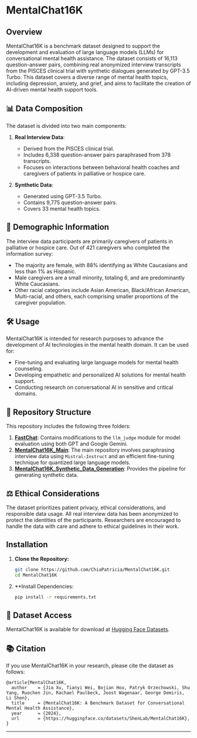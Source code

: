 
# MentalChat16K

## Overview
MentalChat16K is a benchmark dataset designed to support the development and evaluation of large language models (LLMs) for conversational mental health assistance. The dataset consists of 16,113 question-answer pairs, combining real anonymized interview transcripts from the PISCES clinical trial with synthetic dialogues generated by GPT-3.5 Turbo. This dataset covers a diverse range of mental health topics, including depression, anxiety, and grief, and aims to facilitate the creation of AI-driven mental health support tools.

## 📊 Data Composition
The dataset is divided into two main components:
1. **Real Interview Data**: 
   - Derived from the PISCES clinical trial.
   - Includes 6,338 question-answer pairs paraphrased from 378 transcripts.
   - Focuses on interactions between behavioral health coaches and caregivers of patients in palliative or hospice care.

2. **Synthetic Data**:
   - Generated using GPT-3.5 Turbo.
   - Contains 9,775 question-answer pairs.
   - Covers 33 mental health topics.

## 👥 Demographic Information
The interview data participants are primarily caregivers of patients in palliative or hospice care. Out of 421 caregivers who completed the information survey:
- The majority are female, with 88% identifying as White Caucasians and less than 1% as Hispanic.
- Male caregivers are a small minority, totaling 6, and are predominantly White Caucasians.
- Other racial categories include Asian American, Black/African American, Multi-racial, and others, each comprising smaller proportions of the caregiver population.

## 🛠️ Usage
MentalChat16K is intended for research purposes to advance the development of AI technologies in the mental health domain. It can be used for:
- Fine-tuning and evaluating large language models for mental health counseling.
- Developing empathetic and personalized AI solutions for mental health support.
- Conducting research on conversational AI in sensitive and critical domains.

## 📁 Repository Structure 

This repository includes the following three folders:

1. **[FastChat](https://github.com/ChiaPatricia/FastChat/tree/a85e4ec8975667eb3395d8350fdcc18ae13e879d)**: Contains modifications to the `llm_judge` module for model evaluation using both GPT and Google Gemini.
2. **[MentalChat16K_Main](https://github.com/ChiaPatricia/MentalChat16K_Main)**: The main repository involves paraphrasing interview data using `Mistral-Instruct` and an efficient fine-tuning technique for quantized large language models.
3. **[MentalChat16K_Synthetic_Data_Generation](https://github.com/ChiaPatricia/MentalChat16K_Synthetic_Data_Generation)**: Provides the pipeline for generating synthetic data.

## ⚖️ Ethical Considerations
The dataset prioritizes patient privacy, ethical considerations, and responsible data usage. All real interview data has been anonymized to protect the identities of the participants. Researchers are encouraged to handle the data with care and adhere to ethical guidelines in their work.

## Installation

1. **Clone the Repository:**
   ```bash
   git clone https://github.com/ChiaPatricia/MentalChat16K.git
   cd MentalChat16K
   ```
2. **Install Dependencies:
   ```bash
   pip install -r requirements.txt
   ```

## 🔗 Dataset Access
MentalChat16K is available for download at [Hugging Face Datasets](https://huggingface.co/datasets/ShenLab/MentalChat16K).

## 📚 Citation
If you use MentalChat16K in your research, please cite the dataset as follows:
```
@article{MentalChat16K,
  author    = {Jia Xu, Tianyi Wei, Bojian Hou, Patryk Orzechowski, Shu Yang, Ruochen Jin, Rachael Paulbeck, Joost Wagenaar, George Demiris, Li Shen},
  title     = {MentalChat16K: A Benchmark Dataset for Conversational Mental Health Assistance},
  year      = {2024},
  url       = {https://huggingface.co/datasets/ShenLab/MentalChat16K},
}
```

---
